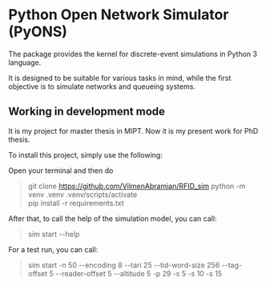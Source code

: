 # Python Open Network Simulator (PyONS)

The package provides the kernel for discrete-event simulations in Python 3 language.

It is designed to be suitable for various tasks in mind, while the first objective is 
to simulate networks and queueing systems.

## Working in development mode

It is my project for master thesis in MIPT. Now it is my present work for PhD thesis.

To install this project, simply use the following:

Open your terminal and then do

> git clone https://github.com/VilmenAbramian/RFID_sim
> python -m venv .venv
> .venv/scripts/activate   
>pip install -r requirements.txt    

After that, to call the help of the simulation model, you can call:

> sim start --help

For a test run, you can call:

> sim start -n 50 --encoding 8 --tari 25 --tid-word-size 256 --tag-offset 5 --reader-offset 5 --altitude 5 -p 29  -s 5 -s 10 -s 15
